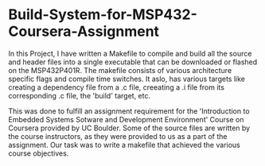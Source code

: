 # Build-System-for-MSP432-Coursera-Assignment

In this Project, I have written a Makefile to compile and build all the source and header files into a single executable that can be downloaded or flashed on the MSP432P401R. The makefile consists of various architecture specific flags and compile time switches. It aslo, has various targets like creating a dependency file from a .c file, creeating a .i file from its corresponding .c file, the 'build' target, etc.

This was done to fulfill an assignment requirement for the 'Introduction to Embedded Systems Sotware and Development Environment' Course on Coursera provided by UC Boulder. Some of the source files are written by the course instructors, as they were provided to us as a part of the assignment. Our task was to write a makefile that achieved the various course objectives.
